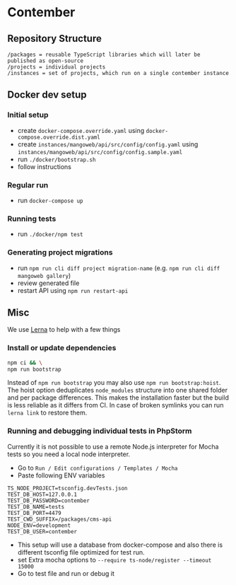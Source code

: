 # Contember

## Repository Structure

~~~
/packages = reusable TypeScript libraries which will later be published as open-source
/projects = individual projects
/instances = set of projects, which run on a single contember instance
~~~

## Docker dev setup

### Initial setup

- create `docker-compose.override.yaml` using `docker-compose.override.dist.yaml`
- create `instances/mangoweb/api/src/config/config.yaml`  using `instances/mangoweb/api/src/config/config.sample.yaml`
- run `./docker/bootstrap.sh` 
- follow instructions

### Regular run

- run `docker-compose up`

### Running tests

- run `./docker/npm test`

### Generating project migrations

- run `npm run cli diff project migration-name` (e.g. `npm run cli diff mangoweb gallery`)
- review generated file
- restart API using `npm run restart-api`


## Misc

We use [Lerna](https://lernajs.io/) to help with a few things

### Install or update dependencies

```sh
npm ci && \
npm run bootstrap
```

Instead of `npm run bootstrap` you may also use `npm run bootstrap:hoist`. The hoist option deduplicates `node_modules` structure into one shared folder and per package differences. This makes the installation faster but the build is less reliable as it differs from CI. In case of broken symlinks you can run `lerna link` to restore them.


### Running and debugging individual tests in PhpStorm

Currently it is not possible to use a remote Node.js interpreter for Mocha tests so you need a local node interpreter. 

- Go to `Run / Edit configurations / Templates / Mocha`
- Paste following ENV variables
```
TS_NODE_PROJECT=tsconfig.devTests.json
TEST_DB_HOST=127.0.0.1
TEST_DB_PASSWORD=contember
TEST_DB_NAME=tests
TEST_DB_PORT=4479
TEST_CWD_SUFFIX=/packages/cms-api
NODE_ENV=development
TEST_DB_USER=contember
```
- This setup will use a database from docker-compose and also there is different tsconfig file optimized for test run.
- set Extra mocha options to `--require ts-node/register --timeout 15000`
- Go to test file and run or debug it  
